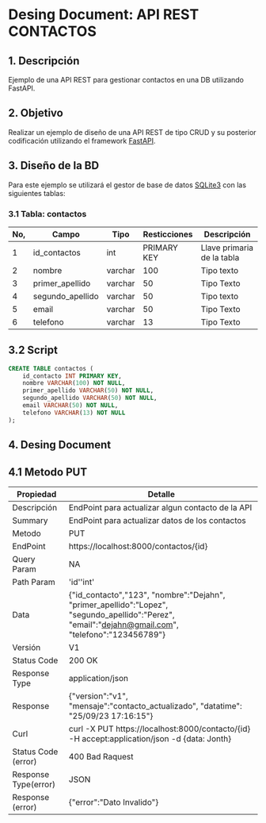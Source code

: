 # Desing Document: API REST CONTACTOS

## 1. Descripción
Ejemplo de una API REST para gestionar contactos en una DB utilizando FastAPI.

## 2. Objetivo
Realizar un ejemplo de diseño de una API REST de tipo CRUD y su posterior codificación utilizando el framework [FastAPI](https://fastapi.tiangolo.com/).

## 3. Diseño de la BD
Para este ejemplo se utilizará el gestor de base de datos [SQLite3](https://sqlite.org) con las siguientes tablas:

### 3.1 Tabla: contactos
|No,|Campo|Tipo|Resticciones|Descripción|
|--|--|--|--|--|
|1|id_contactos|int|PRIMARY KEY|Llave primaria de la tabla|
|2|nombre|varchar|100|Tipo texto|
|3|primer_apellido|varchar|50|Tipo Texto|
|4|segundo_apellido|varchar|50|Tipo texto|
|5|email|varchar|50|Tipo Texto|
|6|telefono|varchar|13|Tipo Texto|

## 3.2 Script

```sql
CREATE TABLE contactos (
    id_contacto INT PRIMARY KEY,
    nombre VARCHAR(100) NOT NULL,
    primer_apellido VARCHAR(50) NOT NULL,
    segundo_apellido VARCHAR(50) NOT NULL,
    email VARCHAR(50) NOT NULL,
    telefono VARCHAR(13) NOT NULL
);
```
## 4. Desing Document

## 4.1 Metodo PUT

|Propiedad|Detalle|
|--|--|
|Descripción|EndPoint para actualizar algun contacto de la API|
|Summary|EndPoint para actualizar datos de los contactos|
|Metodo|PUT|
|EndPoint|https://localhost:8000/contactos/{id}|
|Query Param|NA|
|Path Param|'id''int'|
|Data|{"id_contacto","123", "nombre":"Dejahn", "primer_apellido":"Lopez", "segundo_apellido":"Perez", "email":"dejahn@gmail.com", "telefono":"123456789"}|
|Versión|V1|
|Status Code|200 OK|
|Response Type|application/json|
|Response|{"version":"v1", "mensaje":"contacto_actualizado", "datatime": "25/09/23 17:16:15"}|
|Curl|curl -X PUT https://localhost:8000/contacto/{id} -H accept:application/json -d {data: Jonth}|
|Status Code (error)|400 Bad Raquest|
|Response Type(error)|JSON|
|Response (error)|{"error":"Dato Invalido"}|
